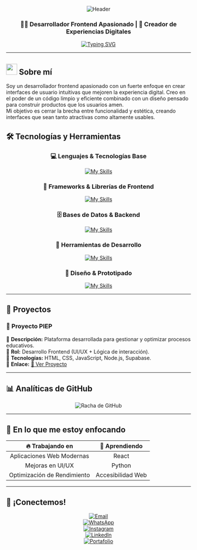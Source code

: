 <div align="center">

![Header](https://capsule-render.vercel.app/api?type=waving&color=gradient&customColorList=6,11,20&height=300&section=header&text=Juan%20Ignacio%20Valle&fontSize=50&fontColor=fff&animation=twinkling&fontAlignY=35&desc=Desarrollador%20Frontend%20%7C%20Entusiasta%20UI/UX&descAlignY=55&descSize=18)

</div>

<div align="center">

### 👨‍💻 Desarrollador Frontend Apasionado | 🚀 Creador de Experiencias Digitales

[![Typing SVG](https://readme-typing-svg.herokuapp.com?font=Fira+Code&pause=1000&color=6366F1&center=true&vCenter=true&width=435&lines=Desarrollador+Frontend;Diseñador+UI%2FUX;Entusiasta+del+Clean+Code;Siempre+aprendiendo+nuevas+tecnologías)](https://git.io/typing-svg)

</div>

---

## <img src="https://media.giphy.com/media/WUlplcMpOCEmTGBtBW/giphy.gif" width="30"> Sobre mí

Soy un desarrollador frontend apasionado con un fuerte enfoque en crear interfaces de usuario intuitivas que mejoren la experiencia digital. Creo en el poder de un código limpio y eficiente combinado con un diseño pensado para construir productos que los usuarios amen.  
Mi objetivo es cerrar la brecha entre funcionalidad y estética, creando interfaces que sean tanto atractivas como altamente usables.

## 🛠️ Tecnologías y Herramientas

<div align="center">

### 💻 Lenguajes & Tecnologías Base
[![My Skills](https://skillicons.dev/icons?i=html,css,js,dotnet&theme=dark)](https://skillicons.dev)

### 🎨 Frameworks & Librerías de Frontend  
[![My Skills](https://skillicons.dev/icons?i=electron,tailwind,bootstrap,astro&theme=dark)](https://skillicons.dev)

### 🗄️ Bases de Datos & Backend
[![My Skills](https://skillicons.dev/icons?i=mysql,sqlite,supabase,nodejs&theme=dark)](https://skillicons.dev)

### 🔧 Herramientas de Desarrollo
[![My Skills](https://skillicons.dev/icons?i=git,github,vscode,vercel&theme=dark)](https://skillicons.dev)

### 🎨 Diseño & Prototipado
[![My Skills](https://skillicons.dev/icons?i=figma,ai&theme=dark)](https://skillicons.dev)

</div>

---

## 📂 Proyectos

### 🚀 Proyecto PIEP
🔹 **Descripción:** Plataforma desarrollada para gestionar y optimizar procesos educativos.  
🔹 **Rol:** Desarrollo Frontend (UI/UX + Lógica de interacción).  
🔹 **Tecnologías:** HTML, CSS, JavaScript, Node.js, Supabase.  
🔹 **Enlace:** [🔗 Ver Proyecto](https://github.com/benjaluduena/Proyecto-P.I.E.P)

---

## 📊 Analíticas de GitHub

<div align="center">
  <img src="https://github-readme-streak-stats.herokuapp.com/?user=juanvalle17&theme=tokyonight" alt="Racha de GitHub" />
</div>

---

## 🎯 En lo que me estoy enfocando

<div align="center">

| 🔥 **Trabajando en** | 🌱 **Aprendiendo** 
|:---:|:---:
| Aplicaciones Web Modernas | React
| Mejoras en UI/UX | Python 
| Optimización de Rendimiento | Accesibilidad Web 

</div>

---

## 🤝 ¡Conectemos!

<div align="center">

[![Email](https://img.shields.io/badge/Correo-D14836?style=for-the-badge&logo=gmail&logoColor=white)](mailto:juanignaciovalle84@gmail.com)  
[![WhatsApp](https://img.shields.io/badge/WhatsApp-25D366?style=for-the-badge&logo=whatsapp&logoColor=white)](tel:+543572538359)  
[![Instagram](https://img.shields.io/badge/Instagram-E4405F?style=for-the-badge&logo=instagram&logoColor=white)](https://www.instagram.com/juan_valle17)  
[![LinkedIn](https://img.shields.io/badge/LinkedIn-0077B5?style=for-the-badge&logo=linkedin&logoColor=white)](https://linkedin.com/in/juanvalle17)  
[![Portafolio](https://img.shields.io/badge/Portafolio-000000?style=for-the-badge&logo=About.me&logoColor=white)](https://juanignaciovalle.vercel.app)

</div>
